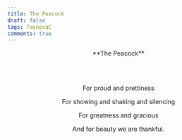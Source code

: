 ```yaml
---
title: The Peacock
draft: false
tags: TasnovaC
comments: true
---
```


<center>**The Peacock**

<br></br>

For proud and prettiness

For showing and shaking and silencing

For greatness and gracious

And for beauty we are thankful.</center>
